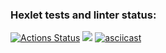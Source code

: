 ### Hexlet tests and linter status:

[![Actions Status](https://github.com/s-pyadyshev/frontend-project-lvl1/workflows/hexlet-check/badge.svg)](https://github.com/s-pyadyshev/frontend-project-lvl1/actions)
<a href="https://codeclimate.com/github/s-pyadyshev/frontend-project-lvl1/maintainability"><img src="https://api.codeclimate.com/v1/badges/37cfb1876f3cf88b083b/maintainability" /></a>
[![asciicast](https://asciinema.org/a/YEh5Fc1LCCniFNqe42jwBqXb1.svg)](https://asciinema.org/a/YEh5Fc1LCCniFNqe42jwBqXb1)
